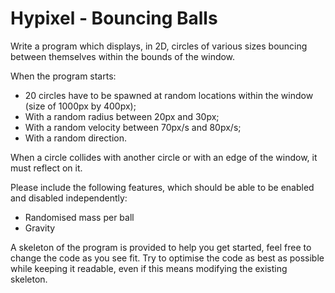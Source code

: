 # Hypixel - Bouncing Balls

Write a program which displays, in 2D, circles of various sizes bouncing between themselves within the bounds of the window. 

When the program starts:
- 20 circles have to be spawned at random locations within the window (size of 1000px by 400px);
- With a random radius between 20px and 30px;
- With a random velocity between 70px/s and 80px/s;
- With a random direction. 

When a circle collides with another circle or with an edge of the window, it must reflect on it.

Please include the following features, which should be able to be enabled and disabled independently:
- Randomised mass per ball
- Gravity

A skeleton of the program is provided to help you get started, feel free to change the code as you see fit. Try to optimise the code as best as possible while keeping it readable, even if this means modifying the existing skeleton.